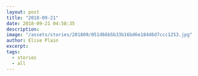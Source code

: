 ```yaml
---
layout: post
title: "2018-09-21"
date: 2018-09-21 04:58:35
description: 
image: "/assets/stories/201809/051d66b5b33b16bd6e184d6d7ccc1253.jpg"
author: Elise Plain
excerpt: 
tags: 
  - stories
  - all
---
```



<p></p>
